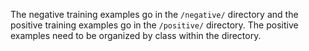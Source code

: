 The negative training examples go in the `/negative/` directory
and the positive training examples go in the `/positive/` 
directory.  The positive examples need to be organized by 
class within the directory.  

